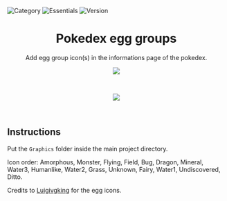 ![Category](https://badgen.net/badge/Category/Gameplay/green)
![Essentials](https://badgen.net/badge/Essentials/20.1/orange)
![Version](https://badgen.net/badge/Version/1.0.0/cyan)

<h1 align="center">Pokedex egg groups</h1>

<p align="center">
Add egg group icon(s) in the informations page of the pokedex.
</p>

<p align="center">
  <img src="https://user-images.githubusercontent.com/63038410/177005715-65198379-756d-4804-893e-e3aece008cb2.png" />
</p>

<br>
<a href="https://minhaskamal.github.io/DownGit/#/home?url=https://github.com/MickTK/Essentials-Plugins/tree/main/Pokedex_egg_groups&fileName=Pokedex_egg_groups&rootDirectory=true"><p align="center">
<img src="https://custom-icon-badges.herokuapp.com/badge/-Download-red?style=for-the-badge&logo=download&logoColor=white">
</p></a>
<br>

## Instructions
Put the `Graphics` folder inside the main project directory.

Icon order:
Amorphous, Monster, Flying, Field, Bug, Dragon, Mineral, Water3, Humanlike, Water2, Grass, Unknown, Fairy, Water1, Undiscovered, Ditto.


Credits to [Luigivgking](https://pixeljoint.com/pixelart/75678.htm) for the egg icons.
